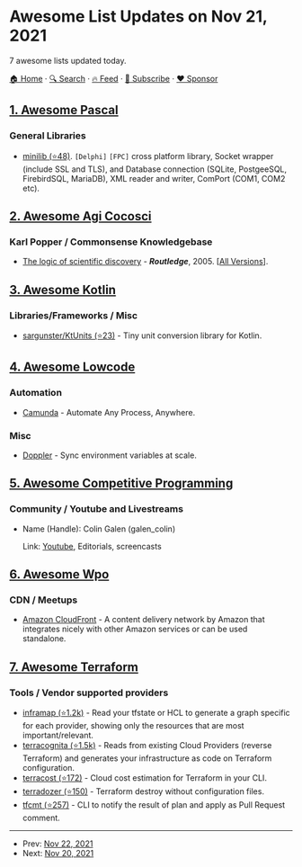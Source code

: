 # Awesome List Updates on Nov 21, 2021

7 awesome lists updated today.

[🏠 Home](/README.md) · [🔍 Search](https://www.trackawesomelist.com/search/) · [🔥 Feed](https://www.trackawesomelist.com/rss.xml) · [📮 Subscribe](https://trackawesomelist.us17.list-manage.com/subscribe?u=d2f0117aa829c83a63ec63c2f&id=36a103854c) · [❤️  Sponsor](https://github.com/sponsors/theowenyoung)



## [1. Awesome Pascal](/content/Fr0sT-Brutal/awesome-pascal/README.md)

### General Libraries

*   [minilib (⭐48)](https://github.com/parmaja/minilib). `[Delphi]` `[FPC]` cross platform library, Socket wrapper (include SSL and TLS), and Database connection (SQLite, PostgeeSQL, FirebirdSQL, MariaDB), XML reader and writer, ComPort (COM1, COM2 etc).

## [2. Awesome Agi Cocosci](/content/YuzheSHI/awesome-agi-cocosci/README.md)

### Karl Popper / Commonsense Knowledgebase

*   [The logic of scientific discovery](https://hk1lib.org/book/511214/299596) - ***Routledge***, 2005. \[[All Versions](https://scholar.google.com/scholar?cluster=5836864564733788424\&hl=en\&as_sdt=0,5)].

## [3. Awesome Kotlin](/content/KotlinBy/awesome-kotlin/README.md)

### Libraries/Frameworks / Misc

*   [sargunster/KtUnits (⭐23)](https://github.com/sargunster/KtUnits) - Tiny unit conversion library for Kotlin.

## [4. Awesome Lowcode](/content/antdimot/awesome-lowcode/README.md)

### Automation

*   [Camunda](https://camunda.com/) - Automate Any Process, Anywhere.

### Misc

*   [Doppler](https://www.doppler.com/) - Sync environment variables at scale.

## [5. Awesome Competitive Programming](/content/lnishan/awesome-competitive-programming/README.md)

### Community / Youtube and Livestreams

- Name (Handle): Colin Galen (galen\_colin)

  Link: [Youtube](https://www.youtube.com/channel/UCpvS3EykHW--l0ogUhMEjEw), Editorials, screencasts



## [6. Awesome Wpo](/content/davidsonfellipe/awesome-wpo/README.md)

### CDN / Meetups

*   [Amazon CloudFront](https://aws.amazon.com/cloudfront/) - A content delivery network by Amazon that integrates nicely with other Amazon services or can be used standalone.

## [7. Awesome Terraform](/content/shuaibiyy/awesome-terraform/README.md)

### Tools / Vendor supported providers

*   [inframap (⭐1.2k)](https://github.com/cycloidio/inframap) - Read your tfstate or HCL to generate a graph specific for each provider, showing only the resources that are most important/relevant.
*   [terracognita (⭐1.5k)](https://github.com/cycloidio/terracognita) - Reads from existing Cloud Providers (reverse Terraform) and generates your infrastructure as code on Terraform configuration.
*   [terracost (⭐172)](https://github.com/cycloidio/terracost) - Cloud cost estimation for Terraform in your CLI.
*   [terradozer (⭐150)](https://github.com/jckuester/terradozer) - Terraform destroy without configuration files.
*   [tfcmt (⭐257)](https://github.com/suzuki-shunsuke/tfcmt) - CLI to notify the result of plan and apply as Pull Request comment.

---

- Prev: [Nov 22, 2021](/content/2021/11/22/README.md)
- Next: [Nov 20, 2021](/content/2021/11/20/README.md)